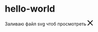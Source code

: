 # hello-world
Заливаю файл svg чтоб просмотреть 
<svg xmlns="http://www.w3.org/2000/svg" width="17" height="17" viewBox="0 0 17 17">
  <defs>
    <style>
      .cls-1 {
        fill-rule: evenodd;
      }
    </style>
  </defs>
  <path class="cls-1" d="M293.539,12.1l15.469,15.366-1.547,1.537L291.992,13.642Z" transform="translate(-292 -12)"/>
  <path class="cls-1" d="M291.992,27.369L307.461,12l1.547,1.537L293.539,28.905Z" transform="translate(-292 -12)"/>
</svg>
